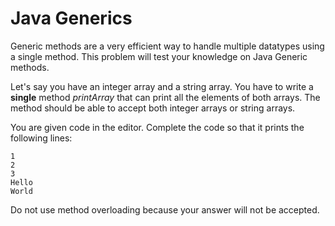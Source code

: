 # Java Generics
Generic methods are a very efficient way to handle multiple datatypes using a single method. This problem will test your knowledge on Java Generic methods.

Let's say you have an integer array and a string array. You have to write a **single** method _printArray_ that can print all the elements of both arrays. The method should be able to accept both integer arrays or string arrays.

You are given code in the editor. Complete the code so that it prints the following lines:
```
1
2
3
Hello
World
```
Do not use method overloading because your answer will not be accepted.